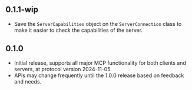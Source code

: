 ## 0.1.1-wip

- Save the `ServerCapabilities` object on the `ServerConnection` class to make
  it easier to check the capabilities of the server.

## 0.1.0

- Initial release, supports all major MCP functionality for both clients and
  servers, at protocol version 2024-11-05.
- APIs may change frequently until the 1.0.0 release based on feedback and
  needs.
